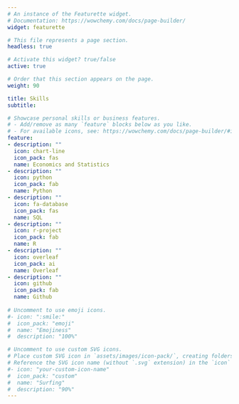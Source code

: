```yaml
---
# An instance of the Featurette widget.
# Documentation: https://wowchemy.com/docs/page-builder/
widget: featurette

# This file represents a page section.
headless: true

# Activate this widget? true/false
active: true

# Order that this section appears on the page.
weight: 90

title: Skills
subtitle:

# Showcase personal skills or business features.
# - Add/remove as many `feature` blocks below as you like.
# - For available icons, see: https://wowchemy.com/docs/page-builder/#icons
feature:
- description: ""
  icon: chart-line
  icon_pack: fas
  name: Economics and Statistics
- description: ""
  icon: python
  icon_pack: fab
  name: Python
- description: ""
  icon: fa-database
  icon_pack: fas
  name: SQL
- description: ""
  icon: r-project
  icon_pack: fab
  name: R
- description: ""
  icon: overleaf
  icon_pack: ai
  name: Overleaf
- description: ""
  icon: github
  icon_pack: fab
  name: Github
  
# Uncomment to use emoji icons.
#- icon: ":smile:"
#  icon_pack: "emoji"
#  name: "Emojiness"
#  description: "100%"  

# Uncomment to use custom SVG icons.
# Place custom SVG icon in `assets/images/icon-pack/`, creating folders if necessary.
# Reference the SVG icon name (without `.svg` extension) in the `icon` field.
#- icon: "your-custom-icon-name"
#  icon_pack: "custom"
#  name: "Surfing"
#  description: "90%"
---
```

